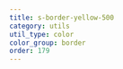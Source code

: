 ```yaml
---
title: s-border-yellow-500
category: utils
util_type: color
color_group: border
order: 179
---
```

<div class="s-border-yellow-500"></div>